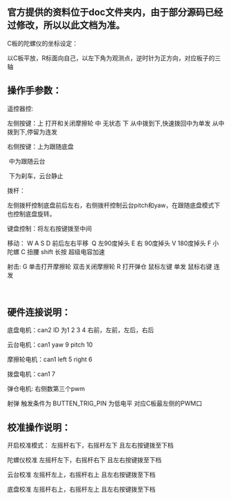## 官方提供的资料位于doc文件夹内，由于部分源码已经过修改，所以以此文档为准。


C板的陀螺仪的坐标设定：

以C板平放，R标面向自己，以左下角为观测点，逆时针为正方向，对应板子的三轴




## 操作手参数：

遥控器控:

左侧按键：上 打开和关闭摩擦轮
         中 无状态
         下 从中拨到下,快速拨回中为单发
            从中拨到下,停留为连发
​		  


右侧按键：上为跟随底盘

​		  中为跟随云台

​		  下为刹车，云台静止

拨杆：

左侧拨杆控制底盘前后左右，右侧拨杆控制云台pitch和yaw，在跟随底盘模式下也控制底盘旋转。





键盘控制：将左右按键拨至中间

移动：
    W A S D 前后左右平移
​	 Q 左90度掉头 E 右 90度掉头 V 180度掉头 
    F 小陀螺 
    C 扭腰
    shift 长按 超级电容加速

射击: 
    G 单击打开摩擦轮  双击关闭摩擦轮 
    R 打开弹仓
    鼠标左键 单发 鼠标右键 连发




​	



## 硬件连接说明：

底盘电机：can2  ID 为1 2 3 4 右前，左前，左后，右后

云台电机：can1 yaw 9 pitch 10 

摩擦轮电机：can1 left 5 right 6

拨盘电机：can1 7

弹仓电机: 右侧数第三个pwm

射弹 触发条件为  BUTTEN_TRIG_PIN 为低电平 对应C板最左侧的PWM口









## 校准操作说明：

开启校准模式：    左摇杆右下，右摇杆左下  且左右按键拨至下档

陀螺仪校准           左摇杆左下，右摇杆右下  且左右按键拨至下档

云台校准               左摇杆左上，右摇杆右上  且左右按键拨至下档

底盘校准             左摇杆右上，右摇杆左上   且左右按键拨至下档
